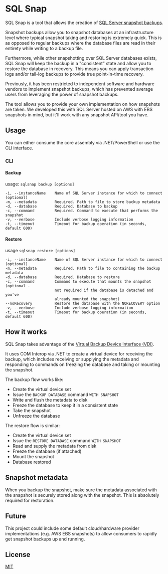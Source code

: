 # SQL Snap

SQL Snap is a tool that allows the creation of [SQL Server snapshot backups](https://technet.microsoft.com/en-us/library/ms189548(v=sql.105).aspx).

Snapshot backups allow you to snapshot databases at an infrastructure level where typical snapshot
taking and restoring is extremely quick.  This is as opposed to regular backups where the database
files are read in their entirety while writing to a backup file.

Furthermore, while other snapshotting over SQL Server databases exists, SQL Snap will keep the
backup in a "consistent" state and allow you to restore the database in recovery.  This means you
can apply transaction logs and/or tail-log backups to provide true point-in-time recovery.

Previously, it has been restricted to independent software and hardware vendors to implement
snapshot backups, which has prevented average users from leveraging the power of snapshot backups.

The tool allows you to provide your own implementation on how snapshots are taken.  We developed
this with SQL Server hosted on AWS with EBS snapshots in mind, but it'll work with any snapshot
API/tool you have.

## Usage

You can either consume the core assembly via .NET/PowerShell or use the CLI interface.

### CLI

#### Backup

usage: `sqlsnap backup [options]`

```
-i, --instanceName    Name of SQL Server instance for which to connect (optional)
-m, --metadata        Required. Path to file to store backup metadata
-d, --database        Required. Database to backup
-c, --command         Required. Command to execute that performs the snapshot
-v, --verbose         Include verbose logging information
-t, --timeout         Timeout for backup operation (in seconds, default 600)
```

#### Restore

usage `sqlsnap restore [options]`

```
-i, --instanceName    Name of SQL Server instance for which to connect (optional)
-m, --metadata        Required. Path to file to containing the backup metadata
-d, --database        Required. Database to restore
-c, --command         Command to execute that mounts the snapshot (optional -
                      not required if the database is detached and you've
                      already mounted the snapshot)                  
--noRecovery          Restore the database with the NORECOVERY option
-v, --verbose         Include verbose logging information
-t, --timeout         Timeout for backup operation (in seconds, default 600)
```

## How it works

SQL Snap takes advantage of the [Virtual Backup Device Interface (VDI)](https://www.microsoft.com/en-us/download/details.aspx?id=17282).

It uses COM Interop via .NET to create a virtual device for receiving the backup, which includes
receiving or supplying the metadata and responding to commands on freezing the database and
taking or mounting the snapshot.

The backup flow works like:

* Create the virtual device set
* Issue the `BACKUP DATABASE` command `WITH SNAPSHOT`
* Write and flush the metadata to disk
* Freeze the database to keep it in a consistent state
* Take the snapshot
* Unfreeze the database

The restore flow is similar:

* Create the virtual device set
* Issue the `RESTORE DATABASE` command `WITH SNAPSHOT`
* Read and supply the metadata from disk
* Freeze the database (if attached)
* Mount the snapshot
* Database restored

## Snapshot metadata

When you backup the snapshot, make sure the metadata associated with the snapshot is securely
stored along with the snapshot.  This is absolutely required for restoration.

## Future

This project could include some default cloud/hardware provider implementations (e.g. AWS EBS snapshots)
to allow consumers to rapidly get snapshot backups up and running.

## License

[MIT](/LICENSE.md)

